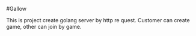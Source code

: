 #Gallow

This is project create golang server by http re	quest.
Customer can create game, other can join by game.
